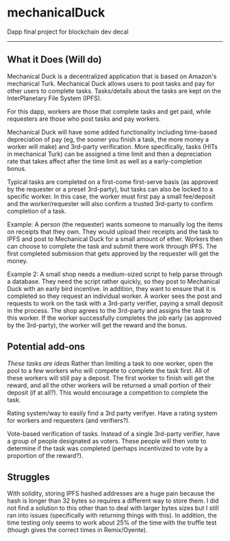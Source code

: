 # mechanicalDuck
Dapp final project for blockchain dev decal

---
## What it Does (Will do)
Mechanical Duck is a decentralized application that is based on Amazon's mechanical Turk. Mechanical Duck allows users to post tasks and pay for other users to complete tasks. Tasks/details about the tasks are kept on the InterPlanetary File System (IPFS).

For this dapp, workers are those that complete tasks and get paid, while requesters are those who post tasks and pay workers.

Mechanical Duck will have some added functionality including time-based depreciation of pay (eg, the sooner you finish a task, the more money a worker will make) and 3rd-party verification. More specifically, tasks (HITs in mechanical Turk) can be assigned a time limit and then a depreciation rate that takes affect after the time limit as well as a early-completion bonus.

Typical tasks are completed on a first-come first-serve basis (as approved by the requester or a preset 3rd-party), but tasks can also be locked to a specific worker. In this case, the worker must first pay a small fee/deposit and the worker/requester will also confirm a trusted 3rd-party to confirm completion of a task.

Example:
A person (the requester) wants someone to manually log the items on receipts that they own. They would upload their receipts and the task to IPFS and post to Mechanical Duck for a small amount of ether. Workers then can choose to complete the task and submit there work through IPFS. The first completed submission that gets approved by the requester will get the money.

Example 2:
A small shop needs a medium-sized script to help parse through a database. They need the script rather quickly, so they post to Mechanical Duck with an early bird incentive. In addition, they want to ensure that it is completed so they request an individual worker. A worker sees the post and requests to work on the task with a 3rd-party verifier, paying a small deposit in the process. The shop agrees to the 3rd-party and assigns the task to this worker. If the worker successfully completes the job early (as approved by the 3rd-party), the worker will get the reward and the bonus.

## Potential add-ons
*These tasks are ideas*
Rather than limiting a task to one worker, open the pool to a few workers who will compete to complete the task first. All of these workers will still pay a deposit. The first worker to finish will get the reward, and all the other workers will be returned a small portion of their deposit (if at all?). This would encourage a competition to complete the task.

Rating system/way to easily find a 3rd party verifyer. Have a rating system for workers and requesters (and verifiers?).

Vote-based verification of tasks. Instead of a single 3rd-party verifier, have a group of people designated as voters. These people will then vote to determine if the task was completed (perhaps incentivized to vote by a proportion of the reward?).

## Struggles
With solidity, storing IPFS hashed addresses are a huge pain because the hash is longer than 32 bytes so requires a different way to store them. I did not find a solution to this other than to deal with larger bytes sizes but I still ran into issues (specifically with returning things with this). In addition, the time testing only seems to work about 25% of the time with the truffle test (though gives the correct times in Remix/Oyente).
